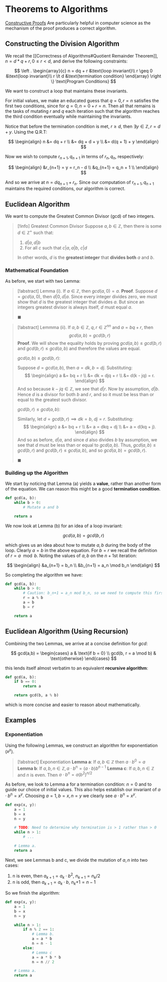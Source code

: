 # Theorems to Algorithms

[Constructive Proofs](https://en.wikipedia.org/wiki/Constructivism_(philosophy_of_mathematics)) Are particularly helpful in computer science as the mechanism of the proof produces a correct algorithm.

## Constructing the Division Algorithm

We recall the [[Correctness of Algorithms#Quotient Remainder Theorem]], $n = d*q + r, 0 \leq r \lt d$, and derive the following constraints:

$$
\left .
\begin{array}{c}
n = dq + r &\text{loop invariant}\\
r \geq 0 &\text{loop invariant}\\
r \lt d &\text{termination condition}
\end{array}
\right \} \text{Program Conditions}
$$

We want to construct a loop that maintains these invariants.

For initial values, we make an educated guess that $q = 0, r = n$ satisfies the first two conditions, since for $q = 0, n = 0 + r = n$. Then all that remains is the tasks of mutating $r$ and $q$ each iteration such that the algorithm reaches the third condition eventually while maintaining the invariants.

Notice that before the termination condition is met, $r \geq d$, then $\exists y \in \mathbb{Z}, r = d + y$. Using the Q.R.T:

$$
\begin{align}
n &= dq + r \\
&= dq + d + y \\
&= d(q + 1) + y
\end{align}
$$

Now we wish to compute $r_{n+1}, q_{n+1}$ in terms of $r_n, q_n$, respectively:

$$
\begin{align}
&r_{n+1} = y = r_n - d \\
&q_{n+1} = q_n + 1 \\
\end{align}
$$

And so we arrive at $n = dq_{n+1} + r_n$. Since our computation of $r_{n+1},q_{n+1}$ maintains the required conditions, our algorithm is correct.

## Euclidean Algorithm

We want to compute the Greatest Common Divisor (gcd) of two integers.

> [!info] Greatest Common Divisor
> Suppose $a, b \in \mathbb{Z}$, then there is some $d \in \mathbb{Z}^+$ such that:
> 1. $d | a, d | b$
> 2. For all $c$ such that $c|a, a|b$, $c|d$
>
>  In other words, $d$ is the **greatest integer** that **divides both** $a$ and $b$.

### Mathematical Foundation

As before, we start with two Lemma:

> [!abstract] Lemma (i).
> If $a \in \mathbb{Z}$, then $gcd(a, 0) = a$.
> **Proof**.
> Suppose $d = gcd(a, 0)$, then $d|0, d|a$. Since every integer divides zero, we must show that $d$ is the greatest integer that divides $a$. But since an integers greatest divisor is always itself, $d$ must equal $a$.
>
> $\blacksquare$

> [!abstract] Lemmma (ii).
> If $a, b \in \mathbb{Z}, \; q, r \in \mathbb{Z}^{nn}$ and $a = bq + r$, then
> $$
> gcd(a, b) = gcd(b, r)
> $$
> **Proof**.
> We will show the equality holds by proving $gcd(a, b) \leq gcd(b, r)$ and
> $gcd(b, r) \leq gcd(a, b)$ and therefore the values are equal.
>
> $gcd(a, b) \leq gcd(b, r)$:
>
> Suppose $d = gcd(a, b)$, then $a = dk, b = dj$. Substituting:
> $$
> \begin{align}
> a &= bq + r \\
> &= dk = djq + r \\
> &= d(k - jq) = r.
> \end{align}
> $$
> And so because $k - jq \in \mathbb{Z}$, we see that $d | r$. Now by assumption, $d | b$. Hence $d$ is a divisor for both $b$ and $r$, and so it must be less than or equal to the greatest such divisor.
>
> $gcd(b,r) \leq gcd(a, b)$:
>
> Similarly, let $d = gcd(b, r) \implies dk = b, \; dj = r$. Substituting:
> $$
> \begin{align}
> a &= bq + r \\
> &= a = dkq + dj \\
> &= a = d(kq + j).
> \end{align}
> $$
> And so as before, $d | a$, and since $d$ also divides $b$ by assumption, we see that $d$ must be less than or equal to $gcd(a, b)$. Thus, $gcd(a, b) \leq gcd(b, r)$ and $gcd(b, r) \leq gcd(a, b)$, and so $gcd(a, b) = gcd(b, r)$.
>
> $\blacksquare$

### Building up the Algorithm

We start by noticing that Lemma (a) yields a **value**, rather than another form of the equation. We can reason this might be a good **termination condition**.

```Python
def gcd(a, b):
	while b > 0:
		# Mutate a and b

	return a
```

We now look at Lemma (b) for an idea of a loop invariant:

$$
gcd(a, b) = gcd(b, r)
$$

which gives us an idea about how to mutate $a, b$ during the body of the loop. Clearly $a = b$ in the above equation. For $b = r$ we recall the definition of $r = a \mod b$.  Noting the values of $a, b$ on the $n+1$st iteration:

$$
\begin{align}
&a_{n+1} = b_n \\
&b_{n+1} = a_n \mod b_n
\end{align}
$$

So completing the algorithm we have:

```Python
def gcd(a, b):
	while b > 0:
		# Caution: b_n+1 = a_n mod b_n, so we need to compute this first
		r = a % b
		a = b
		b = r

	return a
```

## Euclidean Algorithm (Using Recursion)

Combining the two Lemmas, we arrive at a concise definition for $gcd$:

$$
gcd(a,b) =
\begin{cases}
a & \text{if b = 0} \\
gcd(b, r = a \mod b) & \text{otherwise}
\end{cases}
$$

this lends itself almost verbatim to an equivalent **recursive algorithm**:

```Python
def gcd(a, b):
	if b == 0:
		return a

	return gcd(b, a % b)
```

which is more concise and easier to reason about mathematically.

## Examples

### Exponentiation

Using the following Lemmas, we construct an algorithm for exponentiation ($x^y$).

> [!abstract] Exponentiation
> **Lemma a**: If $a, b \in \mathbb{Z}$ then $a \cdot b^0 = a$
> **Lemma b**: If $a, b, n \in \mathbb{Z}, a \cdot b^n = (a \cdot b)b^{n-1}$
> **Lemma c**: If $a, b, n \in \mathbb{Z}$ and $n$ is even. Then $a \cdot b^n = a(b^2)^{n/2}$

As before, we look to Lemma a for a termination condition: $n = 0$ and to guide our choice of initial values. This also helps establish our invariant of $a \cdot b^n = x^y$. Choosing $a = 1, b = x, n = y$ we clearly see $a \cdot b^n = x^y$.

```Python
def exp(x, y):
	a = 1
	b = x
	n = y

	# TODO: Need to determine why termination is > 1 rather than > 0
	while n > 1:
		# ...

	# Lemma a.
	return a
```

Next, we see Lemmas b and c, we divide the mutation of $a, n$ into two cases:
1. n is even, then $a_{k+1} = a_k \cdot b^2$, $n_{k+1} = n_k / 2$
2. n is odd, then $a_{k+1} = a_k \cdot b$, $n_k{+1} = n - 1$

So we finish the algorithm:

```Python
def exp(x, y):
	a = 1
	b = x
	n = y

	while n > 1:
		if n % 2 == 1:
			# Lemma b.
			a = a * b
			n = n - 1
		else:
			# Lemma c
			a = a * b * b
			n = n // 2

	# Lemma a.
	return a
```